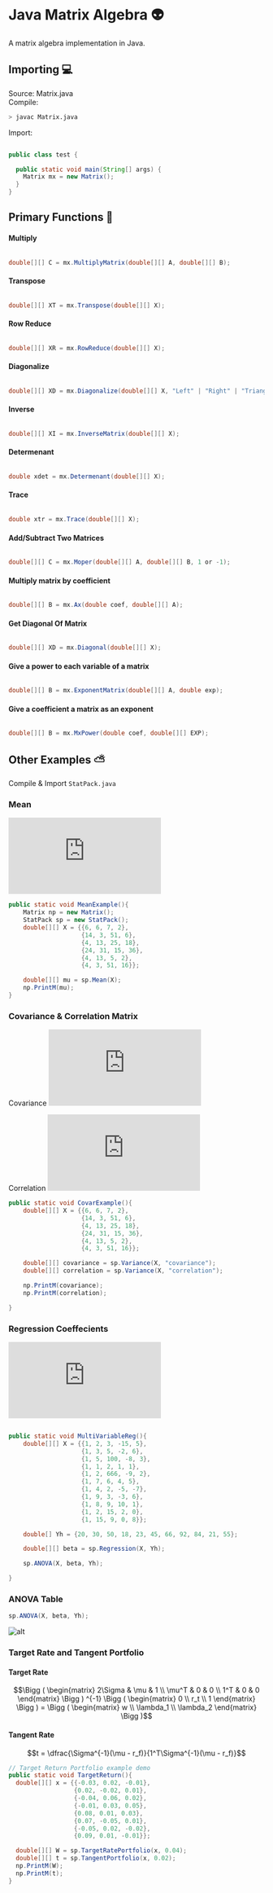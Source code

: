 # Java Matrix Algebra :alien:

A matrix algebra implementation in Java.

## Importing :computer:

Source: Matrix.java <br />
Compile:
```sh
> javac Matrix.java
```
Import:
```Java

public class test {

  public static void main(String[] args) {
    Matrix mx = new Matrix();
  }
}
```
## Primary Functions :satellite:

#### Multiply
````Java

double[][] C = mx.MultiplyMatrix(double[][] A, double[][] B);

````

#### Transpose

````Java

double[][] XT = mx.Transpose(double[][] X);

````

#### Row Reduce

````Java

double[][] XR = mx.RowReduce(double[][] X);

````

#### Diagonalize

````Java

double[][] XD = mx.Diagonalize(double[][] X, "Left" | "Right" | "Triangular");

````

#### Inverse

````Java

double[][] XI = mx.InverseMatrix(double[][] X);

````

#### Determenant

````Java

double xdet = mx.Determenant(double[][] X);

````

#### Trace

````Java

double xtr = mx.Trace(double[][] X);

````

#### Add/Subtract Two Matrices

````Java

double[][] C = mx.Moper(double[][] A, double[][] B, 1 or -1);

````

#### Multiply matrix by coefficient

````Java

double[][] B = mx.Ax(double coef, double[][] A);

````

#### Get Diagonal Of Matrix

````Java

double[][] XD = mx.Diagonal(double[][] X);

````

#### Give a power to each variable of a matrix

````Java

double[][] B = mx.ExponentMatrix(double[][] A, double exp);

````

#### Give a coefficient a matrix as an exponent

````Java

double[][] B = mx.MxPower(double coef, double[][] EXP);

````


## Other Examples :partly_sunny:

Compile & Import ```StatPack.java```

### Mean
![Equation](https://latex.codecogs.com/gif.latex?%5Chat%7B%5Cmu%7D%3D%5Cdfrac%7B1%7D%7Bm%7D1%5ETX)
```Java
public static void MeanExample(){
    Matrix np = new Matrix();
    StatPack sp = new StatPack();
    double[][] X = {{6, 6, 7, 2},
                    {14, 3, 51, 6},
                    {4, 13, 25, 18},
                    {24, 31, 15, 36},
                    {4, 13, 5, 2},
                    {4, 3, 51, 16}};

    double[][] mu = sp.Mean(X);
    np.PrintM(mu);
}
```

### Covariance & Correlation Matrix
Covariance
![Equation](https://latex.codecogs.com/gif.latex?%5CSigma%20%3D%20%5Cdfrac%7B1%7D%7Bm-1%7D%28X-%5Chat%7BX%7D%29%5ET%28X%20-%20%5Chat%7BX%7D%29) <br />

Correlation
![Equation](https://latex.codecogs.com/gif.latex?%5Cbegin%7Bmatrix%7D%20H%3D%5Csqrt%7Bdiag%5Cbig%28%7B%5CSigma%7D%5Cbig%29%7D%20%26%26%20%5Crho%20%3D%20%5Cdfrac%7B%5CSigma_%7Bi%2C%20j%7D%7D%7B%5BHH%5ET%5D_%7Bi%2C%20j%7D%7D%20%5Cend%7Bmatrix%7D)

```Java
public static void CovarExample(){
    double[][] X = {{6, 6, 7, 2},
                    {14, 3, 51, 6},
                    {4, 13, 25, 18},
                    {24, 31, 15, 36},
                    {4, 13, 5, 2},
                    {4, 3, 51, 16}};

    double[][] covariance = sp.Variance(X, "covariance");
    double[][] correlation = sp.Variance(X, "correlation");

    np.PrintM(covariance);
    np.PrintM(correlation);

}
```


### Regression Coeffecients
![Equation](https://latex.codecogs.com/gif.latex?%5Cbeta%20%3D%20%28X%5ETX%29%5E%7B-1%7DX%5ETy)
```Java

public static void MultiVariableReg(){
    double[][] X = {{1, 2, 3, -15, 5},
                    {1, 3, 5, -2, 6},
                    {1, 5, 100, -8, 3},
                    {1, 1, 2, 1, 1},
                    {1, 2, 666, -9, 2},
                    {1, 7, 6, 4, 5},
                    {1, 4, 2, -5, -7},
                    {1, 9, 3, -3, 6},
                    {1, 8, 9, 10, 1},
                    {1, 2, 15, 2, 0},
                    {1, 15, 9, 0, 8}};

    double[] Yh = {20, 30, 50, 18, 23, 45, 66, 92, 84, 21, 55};

    double[][] beta = sp.Regression(X, Yh);

    sp.ANOVA(X, beta, Yh);

}

```
### ANOVA Table
```Java
sp.ANOVA(X, beta, Yh);
```
![alt](https://github.com/marscolony2040/JavaMatrix/blob/master/anova.png)

### Target Rate and Tangent Portfolio

#### Target Rate
```math
\Bigg ( \begin{matrix} 2\Sigma & \mu & 1 \\ \mu^T & 0 & 0 \\ 1^T & 0 & 0 \end{matrix} \Bigg ) ^{-1} \Bigg ( \begin{matrix} 0 \\ r_t \\ 1 \end{matrix} \Bigg ) = \Bigg ( \begin{matrix} w \\ \lambda_1 \\ \lambda_2 \end{matrix} \Bigg )
```

#### Tangent Rate
```math
t = \dfrac{\Sigma^{-1}(\mu - r_f)}{1^T\Sigma^{-1}(\mu - r_f)}
```
```Java
// Target Return Portfolio example demo
public static void TargetReturn(){
  double[][] x = {{-0.03, 0.02, -0.01},
                  {0.02, -0.02, 0.01},
                  {-0.04, 0.06, 0.02},
                  {-0.01, 0.03, 0.05},
                  {0.08, 0.01, 0.03},
                  {0.07, -0.05, 0.01},
                  {-0.05, 0.02, -0.02},
                  {0.09, 0.01, -0.01}};

  double[][] W = sp.TargetRatePortfolio(x, 0.04);
  double[][] t = sp.TangentPortfolio(x, 0.02);
  np.PrintM(W);
  np.PrintM(t);
}
```
